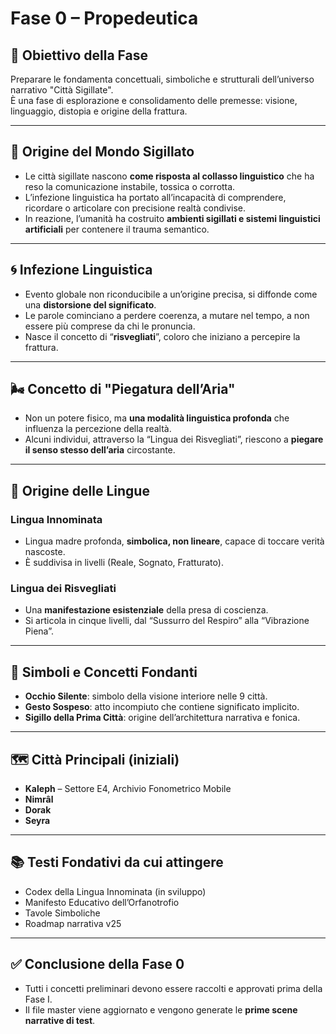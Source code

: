 # Fase 0 – Propedeutica

## 📌 Obiettivo della Fase
Preparare le fondamenta concettuali, simboliche e strutturali dell’universo narrativo "Città Sigillate".  
È una fase di esplorazione e consolidamento delle premesse: visione, linguaggio, distopia e origine della frattura.

---

## 🧱 Origine del Mondo Sigillato

- Le città sigillate nascono **come risposta al collasso linguistico** che ha reso la comunicazione instabile, tossica o corrotta.
- L’infezione linguistica ha portato all’incapacità di comprendere, ricordare o articolare con precisione realtà condivise.
- In reazione, l’umanità ha costruito **ambienti sigillati e sistemi linguistici artificiali** per contenere il trauma semantico.

---

## 🌀 Infezione Linguistica

- Evento globale non riconducibile a un’origine precisa, si diffonde come una **distorsione del significato**.
- Le parole cominciano a perdere coerenza, a mutare nel tempo, a non essere più comprese da chi le pronuncia.
- Nasce il concetto di “**risvegliati**”, coloro che iniziano a percepire la frattura.

---

## 🌬️ Concetto di "Piegatura dell’Aria"

- Non un potere fisico, ma **una modalità linguistica profonda** che influenza la percezione della realtà.
- Alcuni individui, attraverso la “Lingua dei Risvegliati”, riescono a **piegare il senso stesso dell’aria** circostante.

---

## 🧬 Origine delle Lingue

### Lingua Innominata
- Lingua madre profonda, **simbolica, non lineare**, capace di toccare verità nascoste.
- È suddivisa in livelli (Reale, Sognato, Fratturato).

### Lingua dei Risvegliati
- Una **manifestazione esistenziale** della presa di coscienza.
- Si articola in cinque livelli, dal “Sussurro del Respiro” alla “Vibrazione Piena”.

---

## 🔑 Simboli e Concetti Fondanti

- **Occhio Silente**: simbolo della visione interiore nelle 9 città.
- **Gesto Sospeso**: atto incompiuto che contiene significato implicito.
- **Sigillo della Prima Città**: origine dell’architettura narrativa e fonica.

---

## 🗺️ Città Principali (iniziali)

- **Kaleph** – Settore E4, Archivio Fonometrico Mobile
- **Nimrâl**
- **Dorak**
- **Seyra**

---

## 📚 Testi Fondativi da cui attingere
- Codex della Lingua Innominata (in sviluppo)
- Manifesto Educativo dell’Orfanotrofio
- Tavole Simboliche
- Roadmap narrativa v25

---

## ✅ Conclusione della Fase 0
- Tutti i concetti preliminari devono essere raccolti e approvati prima della Fase I.
- Il file master viene aggiornato e vengono generate le **prime scene narrative di test**.